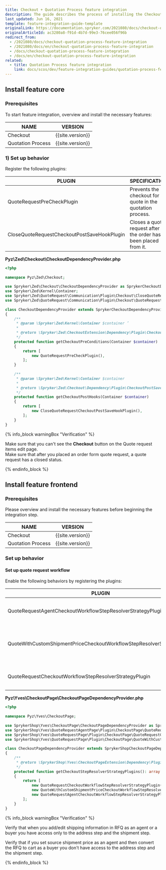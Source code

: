 ```yaml
---
title: Checkout + Quotation Process feature integration
description: The guide describes the process of installing the Checkout + Quotation process feature into your project.
last_updated: Jun 16, 2021
template: feature-integration-guide-template
originalLink: https://documentation.spryker.com/2021080/docs/checkout-quotation-process-feature-integration
originalArticleId: ac3280a8-f91d-4b7d-99e3-76cee056f96b
redirect_from:
  - /2021080/docs/checkout-quotation-process-feature-integration
  - /2021080/docs/en/checkout-quotation-process-feature-integration
  - /docs/checkout-quotation-process-feature-integration
  - /docs/en/checkout-quotation-process-feature-integration
related:
  - title: Quotation Process feature integration
    link: docs/scos/dev/feature-integration-guides/quotation-process-feature-integration.html
---
```


## Install feature core

### Prerequisites

To start feature integration, overview and install the necessary features:

| NAME | VERSION |
| --- | --- |
| Checkout | {{site.version}} |
| Quotation Process | {{site.version}} |

### 1) Set up behavior

Register the following plugins:

| PLUGIN | SPECIFICATION | PREREQUISITES | NAMESPACE |
| --- | --- | --- | --- |
| QuoteRequestPreCheckPlugin | Prevents the checkout for quote in the quotation process. | None | Spryker\Zed\QuoteRequest\Communication\Plugin\Checkout |
| CloseQuoteRequestCheckoutPostSaveHookPlugin | Closes a quote request after the order has been placed from it. | None | Spryker\Zed\QuoteRequest\Communication\Plugin\Checkout |

**Pyz\Zed\Checkout\CheckoutDependencyProvider.php**
    
```php
<?php
 
namespace Pyz\Zed\Checkout;
 
use Spryker\Zed\Checkout\CheckoutDependencyProvider as SprykerCheckoutDependencyProvider;
use Spryker\Zed\Kernel\Container;
use Spryker\Zed\QuoteRequest\Communication\Plugin\Checkout\CloseQuoteRequestCheckoutPostSaveHookPlugin;
use Spryker\Zed\QuoteRequest\Communication\Plugin\Checkout\QuoteRequestPreCheckPlugin;
 
class CheckoutDependencyProvider extends SprykerCheckoutDependencyProvider
{
    /**
     * @param \Spryker\Zed\Kernel\Container $container ’
     *
     * @return \Spryker\Zed\CheckoutExtension\Dependency\Plugin\CheckoutPreConditionPluginInterface[]
     */
    protected function getCheckoutPreConditions(Container $container)
    {
        return [
            new QuoteRequestPreCheckPlugin(),
        ];
    }
 
    /**
     * @param \Spryker\Zed\Kernel\Container $container
     *
     * @return \Spryker\Zed\Checkout\Dependency\Plugin\CheckoutPostSaveHookInterface[]
     */
    protected function getCheckoutPostHooks(Container $container)
    {
        return [
            new CloseQuoteRequestCheckoutPostSaveHookPlugin(),
        ];
    }
}
```

{% info_block warningBox "Verification" %}

Make sure that you can't see the **Checkout** button on the Quote request items edit page.<br>Make sure that after you placed an order form quote request, a quote request has a closed status.

{% endinfo_block %}

## Install feature frontend

### Prerequisites

Please overview and install the necessary features before beginning the integration step.

| NAME | VERSION |
| --- | --- |
| Checkout | {{site.version}} |
| Quotation Process | {{site.version}} |

### Set up behavior

#### Set up quote request workflow

Enable the following behaviors by registering the plugins:

| PLUGIN | SPECIFICATION | PREREQUISITES | NAMESPACE |
| --- | --- | --- | --- |
| QuoteRequestAgentCheckoutWorkflowStepResolverStrategyPlugin | Modifies checkout steps for agent RFQ edit workflow. | None | SprykerShop\Yves\QuoteRequestAgentPage\Plugin\CheckoutPage |
| QuoteWithCustomShipmentPriceCheckoutWorkflowStepResolverStrategyPlugin | Modifies checkout steps for a quote with source shipment price workflow. | None | SprykerShop\Yves\QuoteRequestPage\Plugin\CheckoutPage |
| QuoteRequestCheckoutWorkflowStepResolverStrategyPlugin | Modifies checkout steps for buyer RFQ edit workflow. | None | SprykerShop\Yves\QuoteRequestPage\Plugin\CheckoutPage |

**Pyz\Yves\CheckoutPage\CheckoutPageDependencyProvider.php**

```php
<?php
 
namespace Pyz\Yves\CheckoutPage;
 
use SprykerShop\Yves\CheckoutPage\CheckoutPageDependencyProvider as SprykerShopCheckoutPageDependencyProvider;
use SprykerShop\Yves\QuoteRequestAgentPage\Plugin\CheckoutPage\QuoteRequestAgentCheckoutWorkflowStepResolverStrategyPlugin;
use SprykerShop\Yves\QuoteRequestPage\Plugin\CheckoutPage\QuoteRequestCheckoutWorkflowStepResolverStrategyPlugin;
use SprykerShop\Yves\QuoteRequestPage\Plugin\CheckoutPage\QuoteWithCustomShipmentPriceCheckoutWorkflowStepResolverStrategyPlugin;
 
class CheckoutPageDependencyProvider extends SprykerShopCheckoutPageDependencyProvider
{
    /**
     * @return \SprykerShop\Yves\CheckoutPageExtension\Dependency\Plugin\CheckoutStepResolverStrategyPluginInterface[]
     */
    protected function getCheckoutStepResolverStrategyPlugins(): array
    {
        return [
            new QuoteRequestCheckoutWorkflowStepResolverStrategyPlugin(),
            new QuoteWithCustomShipmentPriceCheckoutWorkflowStepResolverStrategyPlugin(),
            new QuoteRequestAgentCheckoutWorkflowStepResolverStrategyPlugin(),
        ];
    }
}
```
{% info_block warningBox "Verification" %}

Verify that when you add/edit shipping information in RFQ as an agent or a buyer you have access only to the address step and the shipment step.

Verify that if you set source shipment price as an agent and then convert the RFQ to cart as a buyer you don't have access to the address step and the shipment step.

{% endinfo_block %}
